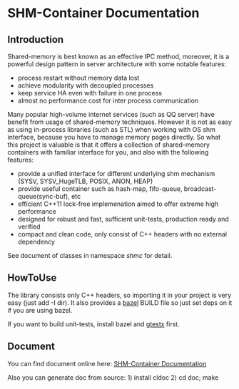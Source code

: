 # SHM-Container Documentation

## Introduction

Shared-memory is best known as an effective IPC method, moreover, it is a powerful design pattern in server architecture with some notable features:

* process restart without memory data lost
* achieve modularity with decoupled processes
* keep service HA even with failure in one process
* almost no performance cost for inter process communication

Many popular high-volume internet services (such as QQ server) have benefit from usage of shared-memory techniques. However it is not as easy as using in-process libraries (such as STL) when working with OS shm interface, because you have to manage memory pages directly. So what this project is valuable is that it offers a collection of shared-memory containers with familiar interface for you, and also with the following features:

* provide a unified interface for different underlying shm mechanism (SYSV, SYSV\_HugeTLB, POSIX, ANON, HEAP)
* provide useful container such as hash-map, fifo-queue, broadcast-queue(sync-buf), etc
* efficient C++11 lock-free implemenation aimed to offer extreme high performance
* designed for robust and fast, sufficient unit-tests, production ready and verified
* compact and clean code, only consist of C++ headers with no external dependency

See document of classes in namespace *shmc* for detail.

## HowToUse

The library consists only C++ headers, so importing it in your project is very easy (just add -I dir). It also provides a [bazel](https://bazel.build) BUILD file so just set deps on it if you are using bazel.

If you want to build unit-tests, install bazel and [gtestx](https://github.com/mikewei/gtestx) first.

## Document

You can find document online here: [SHM-Container Documentation](https://mikewei.github.io/doc/shm_container)

Also you can generate doc from source: 1) install cldoc 2) cd doc; make

